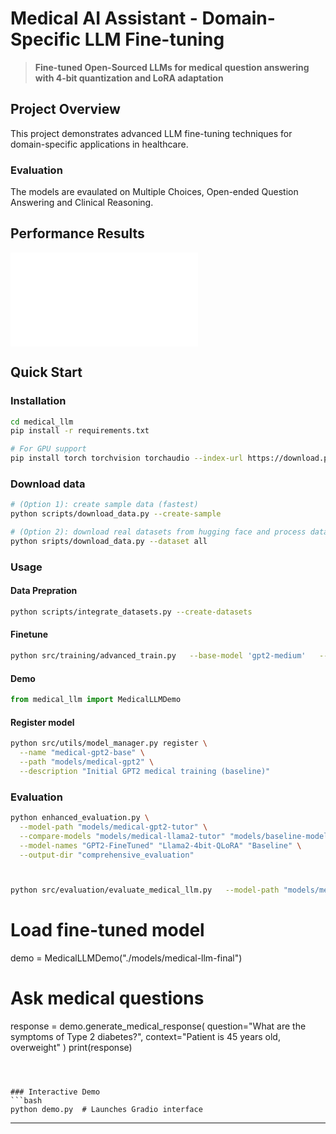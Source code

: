 # Medical AI Assistant - Domain-Specific LLM Fine-tuning

> **Fine-tuned Open-Sourced LLMs for medical question answering with 4-bit quantization and LoRA adaptation**

## Project Overview

This project demonstrates advanced LLM fine-tuning techniques for domain-specific applications in healthcare.

### Evaluation 

The models are evaulated on Multiple Choices, Open-ended Question Answering and Clinical Reasoning. 


## Performance Results
![Performance Analysis](comprehensive_evaluation/detailed_medical_evaluation_report.md)


## Quick Start

### Installation
```bash
cd medical_llm
pip install -r requirements.txt

# For GPU support
pip install torch torchvision torchaudio --index-url https://download.pytorch.org/whl/cu118
```

### Download data 
```bash
# (Option 1): create sample data (fastest) 
python scripts/download_data.py --create-sample

# (Option 2): download real datasets from hugging face and process data to our format 
python sripts/download_data.py --dataset all
```


### Usage
#### Data Prepration
```bash
python scripts/integrate_datasets.py --create-datasets
```
#### Finetune
```bash
python src/training/advanced_train.py   --base-model 'gpt2-medium'   --dataset 'data/real_datasets/medium_comprehensive.json'   --output 'models/medical-medium_comprehensive'   --epochs 3
```
#### Demo 
```python
from medical_llm import MedicalLLMDemo

```
#### Register model 
```bash 
python src/utils/model_manager.py register \
  --name "medical-gpt2-base" \
  --path "models/medical-gpt2" \
  --description "Initial GPT2 medical training (baseline)"
```

### Evaluation
```bash
python enhanced_evaluation.py \
  --model-path "models/medical-gpt2-tutor" \
  --compare-models "models/medical-llama2-tutor" "models/baseline-model" \
  --model-names "GPT2-FineTuned" "Llama2-4bit-QLoRA" "Baseline" \
  --output-dir "comprehensive_evaluation"



python src/evaluation/evaluate_medical_llm.py   --model-path "models/medical-gpt2"   --compare-models "models/medical-gpt2-5-epochs" "models/medical-llama2-tutor" "models/ultra-fast-medical-llama"  --model-names "GPT2-FineTuned-2-Epochs" "GPT2-FineTuned-5-Epochs" "Llama2-4bit-QLoRA-2-Epochs" "Llama2-4bit-QLoRA-3-Epochs"   --output-dir "comprehensive_evaluation"
```

# Load fine-tuned model
demo = MedicalLLMDemo("./models/medical-llm-final")

# Ask medical questions
response = demo.generate_medical_response(
    question="What are the symptoms of Type 2 diabetes?",
    context="Patient is 45 years old, overweight"
)
print(response)
```



### Interactive Demo
```bash
python demo.py  # Launches Gradio interface
```

---

